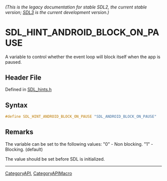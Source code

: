 ###### (This is the legacy documentation for stable SDL2, the current stable version; [SDL3](https://wiki.libsdl.org/SDL3/) is the current development version.)
# SDL_HINT_ANDROID_BLOCK_ON_PAUSE

A variable to control whether the event loop will block itself when the app is paused.

## Header File

Defined in [SDL_hints.h](https://github.com/libsdl-org/SDL/blob/SDL2/include/SDL_hints.h)

## Syntax

```c
#define SDL_HINT_ANDROID_BLOCK_ON_PAUSE "SDL_ANDROID_BLOCK_ON_PAUSE"
```

## Remarks

The variable can be set to the following values: "0" - Non blocking. "1" -
Blocking. (default)

The value should be set before SDL is initialized.

----
[CategoryAPI](CategoryAPI), [CategoryAPIMacro](CategoryAPIMacro)

